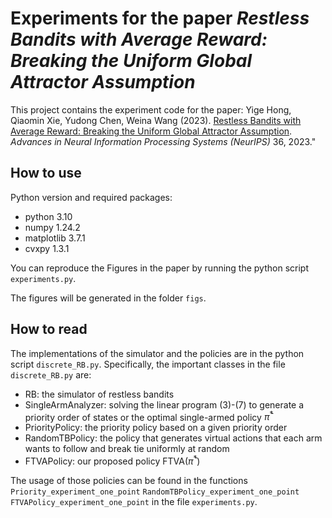 # Experiments for the paper *Restless Bandits with Average Reward: Breaking the Uniform Global Attractor Assumption*

This project contains the experiment code for the paper: 
Yige Hong, Qiaomin Xie, Yudong Chen, Weina Wang (2023). 
[Restless Bandits with Average Reward: Breaking the Uniform Global Attractor Assumption](https://arxiv.org/abs/2306.00196).
*Advances in Neural Information Processing Systems (NeurIPS)* 36, 2023."


## How to use 
Python version and required packages:
- python 3.10
- numpy 1.24.2
- matplotlib 3.7.1
- cvxpy 1.3.1

You can reproduce the Figures in the paper by running the python script `experiments.py`.

The figures will be generated in the folder `figs`.

## How to read
The implementations of the simulator and the policies are in the python script `discrete_RB.py`. Specifically,
the important classes in the file `discrete_RB.py` are:
- RB: the simulator of restless bandits
- SingleArmAnalyzer: solving the linear program (3)-(7) 
to generate a priority order of states or the optimal single-armed policy $\bar{\pi}^*$
- PriorityPolicy: the priority policy based on a given priority order
- RandomTBPolicy: the policy that generates virtual actions that each arm wants to follow and break tie uniformly at random
- FTVAPolicy: our proposed policy FTVA($\bar{\pi}^*$)

The usage of those policies can be found in the functions
`Priority_experiment_one_point`
`RandomTBPolicy_experiment_one_point`
`FTVAPolicy_experiment_one_point`
in the file `experiments.py`.


